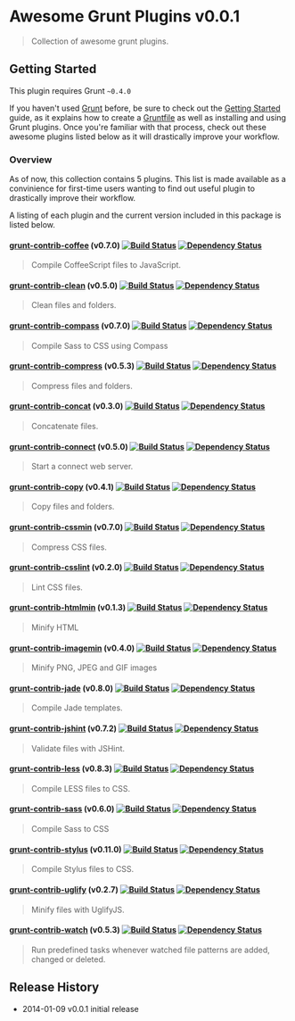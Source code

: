 # Awesome Grunt Plugins v0.0.1
> Collection of awesome grunt plugins.

## Getting Started
This plugin requires Grunt `~0.4.0`

If you haven't used [Grunt](http://gruntjs.com/) before, be sure to check out the [Getting Started](http://gruntjs.com/getting-started) guide, as it explains how to create a [Gruntfile](http://gruntjs.com/sample-gruntfile) as well as installing and using Grunt plugins. Once you're familiar with that process, check out these awesome plugins listed below as it will drastically improve your workflow.

### Overview
As of now, this collection contains 5 plugins. This list is made available as a convinience for first-time users wanting to find out useful plugin to drastically improve their workflow. 

A listing of each plugin and the current version included in this package is listed below.

#### [grunt-contrib-coffee](https://github.com/gruntjs/grunt-contrib-coffee) (v0.7.0) [![Build Status](https://secure.travis-ci.org/gruntjs/grunt-contrib-coffee.png?branch=master)](http://travis-ci.org/gruntjs/grunt-contrib-coffee) [![Dependency Status](https://david-dm.org/gruntjs/grunt-contrib-coffee.png)](https://david-dm.org/gruntjs/grunt-contrib-coffee)
> Compile CoffeeScript files to JavaScript.

#### [grunt-contrib-clean](https://github.com/gruntjs/grunt-contrib-clean) (v0.5.0) [![Build Status](https://secure.travis-ci.org/gruntjs/grunt-contrib-clean.png?branch=master)](http://travis-ci.org/gruntjs/grunt-contrib-clean) [![Dependency Status](https://david-dm.org/gruntjs/grunt-contrib-clean.png)](https://david-dm.org/gruntjs/grunt-contrib-clean)
> Clean files and folders.

#### [grunt-contrib-compass](https://github.com/gruntjs/grunt-contrib-compass) (v0.7.0) [![Build Status](https://secure.travis-ci.org/gruntjs/grunt-contrib-compass.png?branch=master)](http://travis-ci.org/gruntjs/grunt-contrib-compass) [![Dependency Status](https://david-dm.org/gruntjs/grunt-contrib-compass.png)](https://david-dm.org/gruntjs/grunt-contrib-compass)
> Compile Sass to CSS using Compass

#### [grunt-contrib-compress](https://github.com/gruntjs/grunt-contrib-compress) (v0.5.3) [![Build Status](https://secure.travis-ci.org/gruntjs/grunt-contrib-compress.png?branch=master)](http://travis-ci.org/gruntjs/grunt-contrib-compress) [![Dependency Status](https://david-dm.org/gruntjs/grunt-contrib-compress.png)](https://david-dm.org/gruntjs/grunt-contrib-compress)
> Compress files and folders.

#### [grunt-contrib-concat](https://github.com/gruntjs/grunt-contrib-concat) (v0.3.0) [![Build Status](https://secure.travis-ci.org/gruntjs/grunt-contrib-concat.png?branch=master)](http://travis-ci.org/gruntjs/grunt-contrib-concat) [![Dependency Status](https://david-dm.org/gruntjs/grunt-contrib-concat.png)](https://david-dm.org/gruntjs/grunt-contrib-concat)
> Concatenate files.

#### [grunt-contrib-connect](https://github.com/gruntjs/grunt-contrib-connect) (v0.5.0) [![Build Status](https://secure.travis-ci.org/gruntjs/grunt-contrib-connect.png?branch=master)](http://travis-ci.org/gruntjs/grunt-contrib-connect) [![Dependency Status](https://david-dm.org/gruntjs/grunt-contrib-connect.png)](https://david-dm.org/gruntjs/grunt-contrib-connect)
> Start a connect web server.

#### [grunt-contrib-copy](https://github.com/gruntjs/grunt-contrib-copy) (v0.4.1) [![Build Status](https://secure.travis-ci.org/gruntjs/grunt-contrib-copy.png?branch=master)](http://travis-ci.org/gruntjs/grunt-contrib-copy) [![Dependency Status](https://david-dm.org/gruntjs/grunt-contrib-copy.png)](https://david-dm.org/gruntjs/grunt-contrib-copy)
> Copy files and folders.

#### [grunt-contrib-cssmin](https://github.com/gruntjs/grunt-contrib-cssmin) (v0.7.0) [![Build Status](https://secure.travis-ci.org/gruntjs/grunt-contrib-cssmin.png?branch=master)](http://travis-ci.org/gruntjs/grunt-contrib-cssmin) [![Dependency Status](https://david-dm.org/gruntjs/grunt-contrib-cssmin.png)](https://david-dm.org/gruntjs/grunt-contrib-cssmin)
> Compress CSS files.

#### [grunt-contrib-csslint](https://github.com/gruntjs/grunt-contrib-csslint) (v0.2.0) [![Build Status](https://secure.travis-ci.org/gruntjs/grunt-contrib-csslint.png?branch=master)](http://travis-ci.org/gruntjs/grunt-contrib-csslint) [![Dependency Status](https://david-dm.org/gruntjs/grunt-contrib-csslint.png)](https://david-dm.org/gruntjs/grunt-contrib-csslint)
> Lint CSS files.

#### [grunt-contrib-htmlmin](https://github.com/gruntjs/grunt-contrib-htmlmin) (v0.1.3) [![Build Status](https://secure.travis-ci.org/gruntjs/grunt-contrib-htmlmin.png?branch=master)](http://travis-ci.org/gruntjs/grunt-contrib-htmlmin) [![Dependency Status](https://david-dm.org/gruntjs/grunt-contrib-htmlmin.png)](https://david-dm.org/gruntjs/grunt-contrib-htmlmin)
> Minify HTML

#### [grunt-contrib-imagemin](https://github.com/gruntjs/grunt-contrib-imagemin) (v0.4.0) [![Build Status](https://secure.travis-ci.org/gruntjs/grunt-contrib-imagemin.png?branch=master)](http://travis-ci.org/gruntjs/grunt-contrib-imagemin) [![Dependency Status](https://david-dm.org/gruntjs/grunt-contrib-imagemin.png)](https://david-dm.org/gruntjs/grunt-contrib-imagemin)
> Minify PNG, JPEG and GIF images

#### [grunt-contrib-jade](https://github.com/gruntjs/grunt-contrib-jade) (v0.8.0) [![Build Status](https://secure.travis-ci.org/gruntjs/grunt-contrib-jade.png?branch=master)](http://travis-ci.org/gruntjs/grunt-contrib-jade) [![Dependency Status](https://david-dm.org/gruntjs/grunt-contrib-jade.png)](https://david-dm.org/gruntjs/grunt-contrib-jade)
> Compile Jade templates.

#### [grunt-contrib-jshint](https://github.com/gruntjs/grunt-contrib-jshint) (v0.7.2) [![Build Status](https://secure.travis-ci.org/gruntjs/grunt-contrib-jshint.png?branch=master)](http://travis-ci.org/gruntjs/grunt-contrib-jshint) [![Dependency Status](https://david-dm.org/gruntjs/grunt-contrib-jshint.png)](https://david-dm.org/gruntjs/grunt-contrib-jshint)
> Validate files with JSHint.

#### [grunt-contrib-less](https://github.com/gruntjs/grunt-contrib-less) (v0.8.3) [![Build Status](https://secure.travis-ci.org/gruntjs/grunt-contrib-less.png?branch=master)](http://travis-ci.org/gruntjs/grunt-contrib-less) [![Dependency Status](https://david-dm.org/gruntjs/grunt-contrib-less.png)](https://david-dm.org/gruntjs/grunt-contrib-less)
> Compile LESS files to CSS.

#### [grunt-contrib-sass](https://github.com/gruntjs/grunt-contrib-sass) (v0.6.0) [![Build Status](https://secure.travis-ci.org/gruntjs/grunt-contrib-sass.png?branch=master)](http://travis-ci.org/gruntjs/grunt-contrib-sass) [![Dependency Status](https://david-dm.org/gruntjs/grunt-contrib-sass.png)](https://david-dm.org/gruntjs/grunt-contrib-sass)
> Compile Sass to CSS

#### [grunt-contrib-stylus](https://github.com/gruntjs/grunt-contrib-stylus) (v0.11.0) [![Build Status](https://secure.travis-ci.org/gruntjs/grunt-contrib-stylus.png?branch=master)](http://travis-ci.org/gruntjs/grunt-contrib-stylus) [![Dependency Status](https://david-dm.org/gruntjs/grunt-contrib-stylus.png)](https://david-dm.org/gruntjs/grunt-contrib-stylus)
> Compile Stylus files to CSS.

#### [grunt-contrib-uglify](https://github.com/gruntjs/grunt-contrib-uglify) (v0.2.7) [![Build Status](https://secure.travis-ci.org/gruntjs/grunt-contrib-uglify.png?branch=master)](http://travis-ci.org/gruntjs/grunt-contrib-uglify) [![Dependency Status](https://david-dm.org/gruntjs/grunt-contrib-uglify.png)](https://david-dm.org/gruntjs/grunt-contrib-uglify)
> Minify files with UglifyJS.

#### [grunt-contrib-watch](https://github.com/gruntjs/grunt-contrib-watch) (v0.5.3) [![Build Status](https://secure.travis-ci.org/gruntjs/grunt-contrib-watch.png?branch=master)](http://travis-ci.org/gruntjs/grunt-contrib-watch) [![Dependency Status](https://david-dm.org/gruntjs/grunt-contrib-watch.png)](https://david-dm.org/gruntjs/grunt-contrib-watch)
> Run predefined tasks whenever watched file patterns are added, changed or deleted.

## Release History

* 2014-01-09   v0.0.1   initial release
